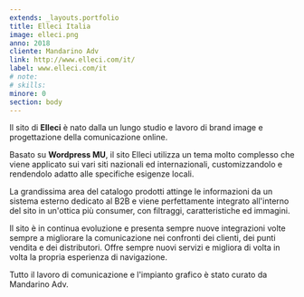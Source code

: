 ```yaml
---
extends: _layouts.portfolio
title: Elleci Italia
image: elleci.png
anno: 2018
cliente: Mandarino Adv
link: http://www.elleci.com/it/
label: www.elleci.com/it
# note: 
# skills: 
minore: 0
section: body
---
```


Il sito di **Elleci** è nato dalla un lungo studio e lavoro di brand image e progettazione della comunicazione online.

Basato su **Wordpress MU**, il sito Elleci utilizza un tema molto complesso che viene applicato sui vari siti nazionali ed internazionali, customizzandolo e rendendolo adatto alle specifiche esigenze locali.

La grandissima area del catalogo prodotti attinge le informazioni da un sistema esterno dedicato al B2B e viene perfettamente integrato all'interno del sito in un'ottica più consumer, con filtraggi, caratteristiche ed immagini.

Il sito è in continua evoluzione e presenta sempre nuove integrazioni volte sempre a migliorare la comunicazione nei confronti dei clienti, dei punti vendita e dei distributori. Offre sempre nuovi servizi e migliora di volta in volta la propria esperienza di navigazione.

Tutto il lavoro di comunicazione e l'impianto grafico è stato curato da Mandarino Adv.